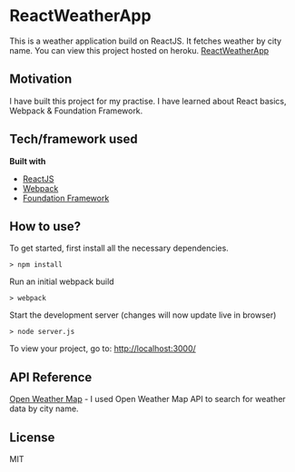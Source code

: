 
# ReactWeatherApp
This is a weather application build on ReactJS. It fetches weather by city name.
You can view this project hosted on heroku. 
[ReactWeatherApp](http://ancient-caverns-50128.herokuapp.com/)

## Motivation
I have built this project for my practise. I have learned about React basics, Webpack
& Foundation Framework.

## Tech/framework used

<b>Built with</b>
- [ReactJS](https://facebook.github.io/react)
- [Webpack](https://webpack.js.org/)
- [Foundation Framework](https://foundation.zurb.com)

## How to use?

To get started, first install all the necessary dependencies.
```
> npm install
```

Run an initial webpack build
```
> webpack
```

Start the development server (changes will now update live in browser)
```
> node server.js
```

To view your project, go to: [http://localhost:3000/](http://localhost:3000/)




## API Reference
[Open Weather Map](http://openweathermap.org) - I used
Open Weather Map API to search for weather data by city name.

## License
MIT 
